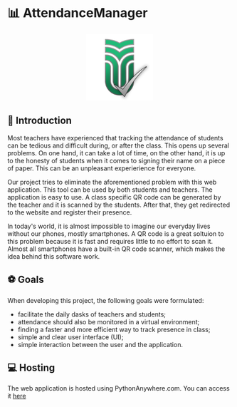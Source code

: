 # 📊 AttendanceManager

<p align="center">
    <img src="src/AttendanceManager/static/logo.png" alt="Attendance Manager" width="150">
</p>

## 👋 Introduction

Most teachers have experienced that tracking the attendance of students can be tedious and difficult during, or after the class. This opens up several problems. On one hand, it can take a lot of time, on the other hand, it is up to the honesty of students when it comes to signing their name on a piece of paper. This can be an unpleasant experierience for everyone.

Our project tries to eliminate the aforementioned problem with this web application. This tool can be used by both students and teachers. The application is easy to use. A class specific QR code can be generated by the teacher and it is scanned by the students. After that, they get redirected to the website and register their presence.

In today's world, it is almost impossible to imagine our everyday lives without our phones, mostly smartphones. A QR code is a great soltuion to this problem because it is fast and requires little to no effort to scan it. Almost all smartphones have a built-in QR code scanner, which makes the idea behind this software work.

## ⚽ Goals

When developing this project, the following goals were formulated:

- facilitate the daily dasks of teachers and students;
- attendance should also be monitored in a virtual environment;
- finding a faster and more efficient way to track presence in class;
- simple and clear user interface (UI);
- simple interaction between the user and the application.

##

## 💻 Hosting

The web application is hosted using PythonAnywhere.com. You can access it [here](https://sapientiaattendancemanager.pythonanywhere.com)
